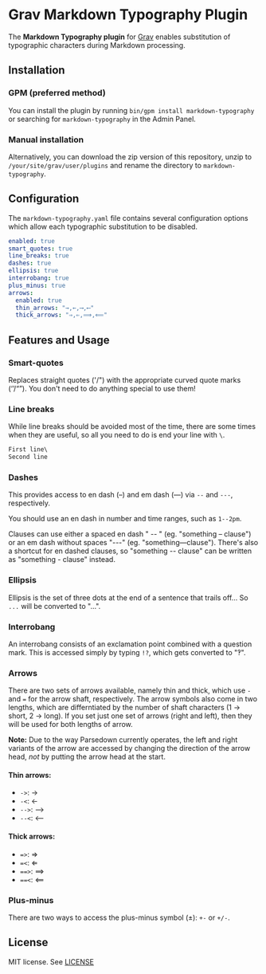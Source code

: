 # Grav Markdown Typography Plugin

The **Markdown Typography plugin** for [Grav](http://github.com/getgrav/grav) enables substitution of typographic characters during Markdown processing.

## Installation

### GPM (preferred method)

You can install the plugin by running `bin/gpm install markdown-typography` or searching for `markdown-typography` in the Admin Panel.

### Manual installation

Alternatively, you can download the zip version of this repository, unzip to `/your/site/grav/user/plugins` and rename the directory to `markdown-typography`.

## Configuration

The `markdown-typography.yaml` file contains several configuration options which allow each typographic substitution to be disabled.

```yaml
enabled: true
smart_quotes: true
line_breaks: true
dashes: true
ellipsis: true
interrobang: true
plus_minus: true
arrows:
  enabled: true
  thin_arrows: "→,←,⟶,⟵"
  thick_arrows: "⇒,⇐,⟹,⟸"
```

## Features and Usage

### Smart-quotes

Replaces straight quotes ('/") with the appropriate curved quote marks (‘’/“”). You don't need to do anything special to use them!

### Line breaks

While line breaks should be avoided most of the time, there are some times when they are useful, so all you need to do is end your line with `\`.

```markdown
First line\
Second line
```

### Dashes

This provides access to en dash (–) and em dash (—) via `--` and `---`, respectively.

You should use an en dash in number and time ranges, such as `1--2pm`.

Clauses can use either a spaced en dash " -- " (eg. "something – clause") or an em dash without spaces "---" (eg. "something—clause"). There's also a shortcut for en dashed clauses, so "something -- clause" can be written as "something - clause" instead.

### Ellipsis

Ellipsis is the set of three dots at the end of a sentence that trails off…
So `...` will be converted to "…".

### Interrobang

An interrobang consists of an exclamation point combined with a question mark. This is accessed simply by typing `!?`, which gets converted to "‽".

### Arrows

There are two sets of arrows available, namely thin and thick, which use `-` and `=` for the arrow shaft, respectively. The arrow symbols also come in two lengths, which are differntiated by the number of shaft characters (1 -> short, 2 -> long). If you set just one set of arrows (right and left), then they will be used for both lengths of arrow.

**Note:** Due to the way Parsedown currently operates, the left and right variants of the arrow are accessed by changing the direction of the arrow head, _not_ by putting the arrow head at the start.

#### Thin arrows:

- `->`: →
- `-<`: ←
- `-->`: ⟶
- `--<`: ⟵

#### Thick arrows:

- `=>`: ⇒
- `=<`: ⇐
- `==>`: ⟹
- `==<`: ⟸

### Plus-minus

There are two ways to access the plus-minus symbol (±): `+-` or `+/-`.

## License

MIT license. See [LICENSE](LICENSE)

